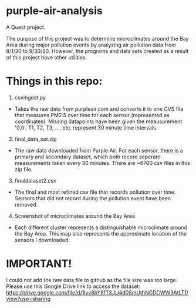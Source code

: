 # purple-air-analysis
A Quest project.

The purpose of this project was to determine microclimates around the Bay Area during major pollution events by analyzing air pollution data from 8/1/20 to 9/30/20. However, the programs and data sets created as a result of this project have other utilities. 

# Things in this repo:
1. csvingest.py
 - Takes the raw data from purpleair.com and converts it to one CVS file that measures PM2.5 over time for each sensor (represented as coordinates). Missing datapoints have been given the meausurement '0.0'. T1, T2, T3, ..., etc. represent 30 minute time intervals.  
2. final_data_set.zip
 - The raw data downloaded from Purple Air. For each sensor, there is a primary and secondary dataset, which both record seperate measurements taken every 30 minutes. There are ~6700 csv files in this zip file. 
3. finaldataset2.csv
 - The final and most refined csv file that records pollution over time. Sensors that did not record during the pollution event have been removed. 
4. Screenshot of microclimates around the Bay Area
 - Each different cluster represents a distinguishable microclimate around the Bay Area. This map also represents the approximate location of the sensors I downloaded. 

# IMPORTANT!
I could not add the raw data file to github as the file size was too large. Please use this Google Drive link to access the dataset: https://drive.google.com/file/d/1lvv8bY8fTSJU4d0SmUthNGDCWW3AtLT1/view?usp=sharing
